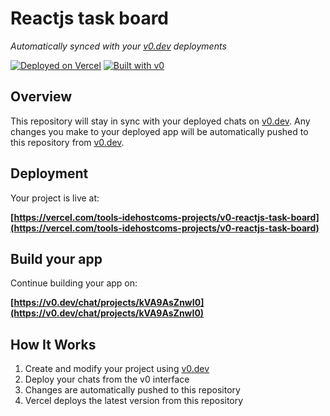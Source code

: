 # Reactjs task board

*Automatically synced with your [v0.dev](https://v0.dev) deployments*

[![Deployed on Vercel](https://img.shields.io/badge/Deployed%20on-Vercel-black?style=for-the-badge&logo=vercel)](https://vercel.com/tools-idehostcoms-projects/v0-reactjs-task-board)
[![Built with v0](https://img.shields.io/badge/Built%20with-v0.dev-black?style=for-the-badge)](https://v0.dev/chat/projects/kVA9AsZnwI0)

## Overview

This repository will stay in sync with your deployed chats on [v0.dev](https://v0.dev).
Any changes you make to your deployed app will be automatically pushed to this repository from [v0.dev](https://v0.dev).

## Deployment

Your project is live at:

**[https://vercel.com/tools-idehostcoms-projects/v0-reactjs-task-board](https://vercel.com/tools-idehostcoms-projects/v0-reactjs-task-board)**

## Build your app

Continue building your app on:

**[https://v0.dev/chat/projects/kVA9AsZnwI0](https://v0.dev/chat/projects/kVA9AsZnwI0)**

## How It Works

1. Create and modify your project using [v0.dev](https://v0.dev)
2. Deploy your chats from the v0 interface
3. Changes are automatically pushed to this repository
4. Vercel deploys the latest version from this repository
